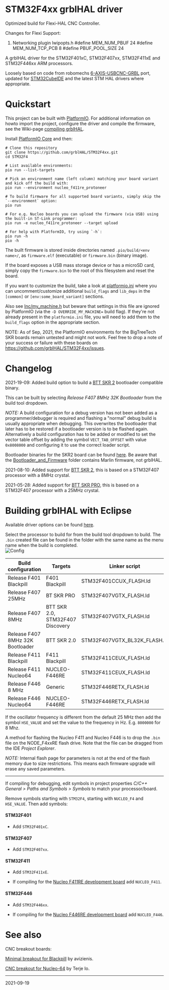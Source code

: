 # STM32F4xx grblHAL driver

Optimized build for Flexi-HAL CNC Controller.

Changes for Flexi Support:
1) Networking plugin
	lwipopts.h
		#define MEM_NUM_PBUF 24
		#define MEM_NUM_TCP_PCB 8
		#define PBUF_POOL_SIZE 24

A grblHAL driver for the STM32F401xC, STM32F407xx, STM32F411xE and STM32F446xx ARM processors.

Loosely based on code from robomechs [6-AXIS-USBCNC-GRBL](https://github.com/robomechs/6-AXIS-USBCNC-GRBL) port, updated for [STM32CubeIDE](https://www.st.com/en/development-tools/stm32cubeide.htm) and the latest STM HAL drivers where appropriate.

# Quickstart

This project can be built with [PlatformIO](https://platformio.org).  For additional information on howto import the project, configure the driver and compile the firmware, see the Wiki-page [compiling grblHAL](https://github.com/grblHAL/core/wiki/Compiling-GrblHAL).

Install [PlatformIO Core](https://docs.platformio.org/en/latest/core/installation.html) and then:

```shell
# Clone this repository
git clone https://github.com/grblHAL/STM32F4xx.git
cd STM32F4

# List available environments:
pio run --list-targets

# Pick an environment name (left column) matching your board variant and kick off the build with:
pio run --environment nucleo_f411re_protoneer

# To build firmware for all supported board variants, simply skip the `--environment` option:
pio run

# For e.g. Nucleo boards you can upload the firmware (via USB) using the built-in ST-Link programmer:
pio run -e nucleo_f411re_protoneer --target upload

# For help with PlatformIO, try using `-h`:
pio run -h
pio -h
```

The built firmware is stored inside directories named `.pio/build/<env name>/`, as `firmware.elf` (executable) or `firmware.bin` (binary image).

If the board exposes a USB mass storage device or has a microSD card, simply copy the `firmware.bin` to the root of this filesystem and reset the board.

If you want to customize the build, take a look at [platformio.ini](platformio.ini) where you can uncomment/customize additional `build_flags` and `lib_deps` in the `[common]` or `[env:some_board_variant]` sections.

Also see [Inc/my_machine.h](Inc/my_machine.h) but beware that settings in this file are ignored by PlatformIO (via the `-D OVERRIDE_MY_MACHINE=` build flag).  If they're not already present in the `platformio.ini` file, you will need to add them to the `build_flags` option in the appropriate section.


NOTE: As of Sep, 2021, the PlatformIO environments for the BigTreeTech SKR boards remain untested and might not work.  Feel free to drop a note of your success or failure with these boards on https://github.com/grblHAL/STM32F4xx/issues.


# Changelog

2021-19-09: Added build option to build a [BTT SKR 2](https://www.bigtree-tech.com/products/bigtreetech-skr-2.html) bootloader compatible binary.

This can be built by selecting _Release F407 8MHz 32K Bootloader_ from the build tool dropdown.  

_NOTE:_ A build configuration for a debug version has not been added as a programmer/debugger is required and flashing a "normal" debug build is usually appropriate when debugging.
This overwrites the bootloader that later has to be restored if a bootloader version is to be flashed again.
Alternatively a build configuration has to be added or modified to set the vector table offset by adding the symbol `VECT_TAB_OFFSET` with value `0x8008000` and configuring it to use the correct loader script.

Bootloader binaries for the SKR2 board can be found [here](https://github.com/GadgetAngel/BTT_SKR_13_14_14T_SD-DFU-Bootloader/tree/main/bootloader_bin/backed_up_original_bootloaders/SKR%20V2.0%20(SKR%202)).
Be aware that the [Bootloader_and_Firmware](https://github.com/GadgetAngel/BTT_SKR_13_14_14T_SD-DFU-Bootloader/tree/main/bootloader_bin/backed_up_original_bootloaders/SKR%20V2.0%20(SKR%202)/Bootloader_and_Firmware) folder contains Marlin firmware, not grblHAL.

2021-08-10: Added support for [BTT SKR 2](https://www.bigtree-tech.com/products/bigtreetech-skr-2.html), this is based on a STM32F407 processor with a 8MHz crystal.

2021-05-28: Added support for [BTT SKR PRO](https://www.bigtree-tech.com/products/bigtreetech-skr-pro-v1-2.html), this is based on a STM32F407 processor with a 25MHz crystal.


# Building grblHAL with Eclipse

Available driver options can be found [here](Inc/my_machine.h).

Select the processor to build for from the build tool dropdown to build. The `.bin` created file can be found in the folder with the same name as the menu name when the build is completed.  
![Config](media/STM32F4xx_config.png)

| Build configuration              | Targets                          | Linker script                |
|----------------------------------|----------------------------------|------------------------------|
| Release F401 Blackpill           | F401 Blackpill                   | STM32F401CCUX_FLASH.ld       | 
| Release F407 25MHz               | BT SKR PRO                       | STM32F407VGTX_FLASH.ld       |
| Release F407 8MHz                | BTT SKR 2.0, STM32F407 Discovery | STM32F407VGTX_FLASH.ld       |
| Release F407 8MHz 32K Bootloader | BTT SKR 2.0                      | STM32F407VGTX_BL32K_FLASH.ld |
| Release F411 Blackpill           | F411 Blackpill                   | STM32F411CEUX_FLASH.ld       |
| Release F411 Nucleo64            | NUCLEO-F446RE                    | STM32F411CEUX_FLASH.ld       |
| Release F446 8 MHz               | Generic                          | STM32F446RETX_FLASH.ld       |
| Release F446 Nucleo64            | NUCLEO-F446RE                    | STM32F446RETX_FLASH.ld       |

If the oscillator frequency is different from the default 25 MHz then add the symbol `HSE_VALUE` and set the value to the frequency in Hz. E.g. `8000000` for 8 Mhz.

A method for flashing the Nucleo F411 and Nucleo F446 is to drop the `.bin` file on the NODE_F4xxRE flash drive. Note that the file can be dragged from the IDE _Project Explorer_.

_NOTE:_ Internal flash page for parameters is not at the end of the flash memory due to size restrictions. This means each firmware upgrade will erase any saved parameters. 

---

If compiling for debugging, edit symbols in project properties _C\/C++ General > Paths and Symbols > Symbols_ to match your processor/board.

Remove symbols starting with `STM32F4`, starting with `NUCLEO_F4` and `HSE_VALUE`. Then add symbols:

#### STM32F401

* Add `STM32F401xC`.

#### STM32F407

* Add `STM32F407xx`.

#### STM32F411

* Add `STM32F411xE`.

* If compiling for the [Nucleo F411RE development board](https://www.st.com/en/evaluation-tools/nucleo-f411re.html) add `NUCLEO_F411`.

#### STM32F446

* Add  `STM32F446xx`.

* If compiling for the [Nucleo F446RE development board](https://www.st.com/en/evaluation-tools/nucleo-f446re.html) add `NUCLEO_F446`.


# See also

CNC breakout boards:

[Minimal breakout for Blackpill](https://github.com/avizienis/Minimal-Black-Pill--STM32F4xx-BOB-for-grblHAL) by avizienis.

[CNC breakout for Nucleo-64](https://github.com/terjeio/CNC_Breakout_Nucleo64) by Terje Io.

---
2021-09-19
